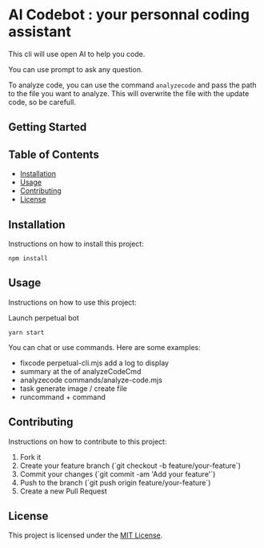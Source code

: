 <!-- analyzecode commands/analyze-code.mjs
analyzecode commands/chat-completion.mjs -->

# AI Codebot : your personnal coding assistant

This cli will use open AI to help you code.

You can use prompt to ask any question.

To analyze code, you can use the command `analyzecode` and pass the path to the file you want to analyze.
This will overwrite the file with the update code, so be carefull.

## Getting Started

## Table of Contents

- [Installation](#installation)
- [Usage](#usage)
- [Contributing](#contributing)
- [License](#license)

## Installation

Instructions on how to install this project:

```
npm install
```

## Usage

Instructions on how to use this project:

Launch perpetual bot
```
yarn start
```

You can chat or use commands. Here are some examples:

- fixcode perpetual-cli.mjs add a log to display 
- summary at the of analyzeCodeCmd
- analyzecode commands/analyze-code.mjs
- task generate image / create file
- runcommand + command
## Contributing

Instructions on how to contribute to this project:

1. Fork it
2. Create your feature branch (\`git checkout -b feature/your-feature\`)
3. Commit your changes (\`git commit -am 'Add your feature'\`)
4. Push to the branch (\`git push origin feature/your-feature\`)
5. Create a new Pull Request

## License

This project is licensed under the [MIT License](LICENSE).